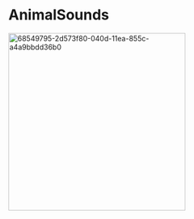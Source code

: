 # AnimalSounds

<img width="350" alt="68549795-2d573f80-040d-11ea-855c-a4a9bbdd36b0" src="https://user-images.githubusercontent.com/43841583/68550127-1286ca00-0411-11ea-8338-3122ba3b078d.png">
